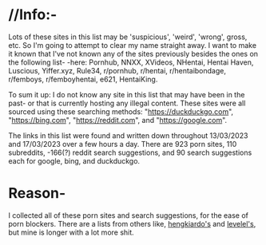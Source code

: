 # //Info:-

Lots of these sites in this list may be 'suspicious', 'weird', 'wrong', gross, etc. So I'm going to attempt to clear my name straight away. 
I want to make it known that I've not known any of the sites previously besides the ones on the following list-
-here:
	Pornhub,
	NNXX,
	XVideos,
	NHentai,
	Hentai Haven,
	Luscious,
	Yiffer.xyz,
	Rule34,
	r/pornhub,
	r/hentai,
	r/hentaibondage,
	r/femboys,
	r/femboyhentai,
	e621,
	HentaiKing.

To sum it up: I do not know any site in this list that may have been in the past- or that is currently hosting any illegal content.
These sites were all sourced using these searching methods: "https://duckduckgo.com", "https://bing.com", "https://reddit.com", and "https://google.com".

The links in this list were found and written down throughout 13/03/2023 and 17/03/2023 over a few hours a day. There are 923 porn sites, 110 subreddits,
-166(?) reddit search suggestions, and 90 search suggestions each for google, bing, and duckduckgo.

 # Reason- 
 
 I collected all of these porn sites and search suggestions, for the ease of porn blockers. There are a lists from others like, [hengkiardo's](https://github.com/hengkiardo/blocked-sites) and [levelel's](https://github.com/levelel/porndude_site_list), but mine is longer with a lot more shit.
